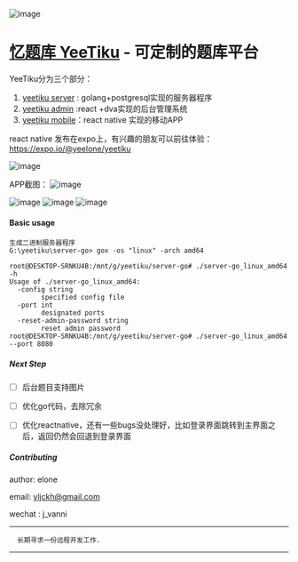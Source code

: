 
![image](https://wx2.sinaimg.cn/mw690/6547935dgy1fqrl8u1c5qj209s09sq5h.jpg)

# [忆题库 YeeTiku](http://yeetiku.com/) - 可定制的题库平台


YeeTiku分为三个部分：

1. [yeetiku server](https://github.com/yeelone/yeetiku-server-go) : golang+postgresql实现的服务器程序
2. [yeetiku admin](https://github.com/yeelone/yeetiku-admin) :react +dva实现的后台管理系统
3. [yeetiku mobile](https://github.com/yeelone/yeetiku-mobile-rn)：react native 实现的移动APP

react native 发布在expo上，有兴趣的朋友可以前往体验：
https://expo.io/@yeelone/yeetiku

![image](https://wx3.sinaimg.cn/mw1024/6547935dgy1flmm1qu1nnj20e1062t8o.jpg)


APP截图：
![image](https://wx1.sinaimg.cn/mw690/6547935dgy1fqrl54qepwj20ay0jpjv1.jpg)

![image](https://wx2.sinaimg.cn/mw690/6547935dgy1fqrl54og7mj20b10jtn05.jpg)
![image](https://wx1.sinaimg.cn/mw690/6547935dgy1fqrl54me3vj20ax0jsq5q.jpg)
![image](https://wx1.sinaimg.cn/mw690/6547935dgy1fqrl54kb3yj20az0jpabv.jpg)

#### Basic usage

```
生成二进制服务器程序
G:\yeetiku\server-go> gox -os "linux" -arch amd64

root@DESKTOP-SRNKU4B:/mnt/g/yeetiku/server-go# ./server-go_linux_amd64 -h
Usage of ./server-go_linux_amd64:
  -config string
        specified config file
  -port int
        designated ports
  -reset-admin-password string
        reset admin password
root@DESKTOP-SRNKU4B:/mnt/g/yeetiku/server-go# ./server-go_linux_amd64 --port 8080
```

##### Next Step
- [ ] 后台题目支持图片
- [ ] 优化go代码，去除冗余
- [ ] 优化reactnative，还有一些bugs没处理好，比如登录界面跳转到主界面之后，返回仍然会回退到登录界面


##### Contributing

author: elone

email: yljckh@gmail.com

wechat : j_vanni 

-------
      长期寻求一份远程开发工作.
-------
